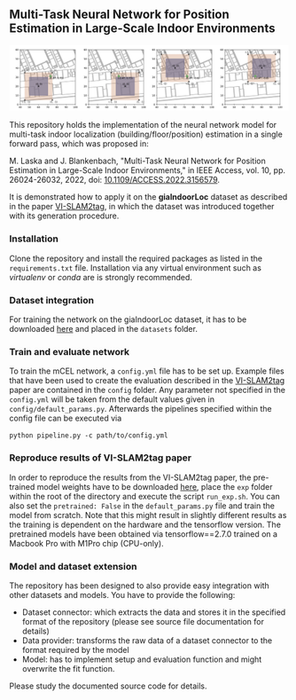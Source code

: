 ## Multi-Task Neural Network for Position Estimation in Large-Scale Indoor Environments
![](mCEL.png)

This repository holds the implementation of the neural network model for multi-task indoor localization (building/floor/position)
estimation in a single forward pass, which was proposed in:

M. Laska and J. Blankenbach, "Multi-Task Neural Network for Position Estimation in Large-Scale Indoor Environments," in IEEE Access, vol. 10, pp. 26024-26032, 2022, doi: [10.1109/ACCESS.2022.3156579](https://ieeexplore.ieee.org/document/9727182). 

It is demonstrated how to apply it on the **giaIndoorLoc** dataset as described in the paper [VI-SLAM2tag](), in which the dataset was introduced together with its generation procedure.

### Installation

Clone the repository and install the required packages as listed in the ```requirements.txt``` file.
Installation via any virtual environment such as *virtualenv* or *conda* are is strongly recommended. 

### Dataset integration

For training the network on the giaIndoorLoc dataset, it has to be downloaded [here](https://www.dropbox.com/sh/gayegcskeyzc5pa/AAB1hSg3aHuBKAJmv5geqfKba?dl=0) and placed in the ```datasets``` folder.

### Train and evaluate network

To train the mCEL network, a ```config.yml``` file has to be set up. Example files that have been used to create the evaluation
described in the [VI-SLAM2tag]() paper are contained in the ```config``` folder. Any parameter not specified in the ```config.yml```
will be taken from the default values given in ```config/default_params.py```.
Afterwards the pipelines specified within the config file can be executed via
```shell
python pipeline.py -c path/to/config.yml
```

### Reproduce results of VI-SLAM2tag paper

In order to reproduce the results from the VI-SLAM2tag paper, the pre-trained model weights have to be downloaded [here](https://www.dropbox.com/sh/m6m0ar69t8pftg6/AAAi18FfTR93pIJGJE8Uq8pga?dl=0), place the 
```exp``` folder within the root of the directory and execute the script ```run_exp.sh```.
You can also set the ```pretrained: False``` in the ```default_params.py``` file and train the model from scratch.
Note that this might result in slightly different results as the training is dependent on the hardware and the tensorflow version.
The pretrained models have been obtained via tensorflow==2.7.0 trained on a Macbook Pro with M1Pro chip (CPU-only).

### Model and dataset extension
The repository has been designed to also provide easy integration with other datasets and models.
You have to provide the following:
- Dataset connector: which extracts the data and stores it in the specified format of the repository (please see source file documentation for details)
- Data provider: transforms the raw data of a dataset connector to the format required by the model
- Model: has to implement setup and evaluation function and might overwrite the fit function.

Please study the documented source code for details.